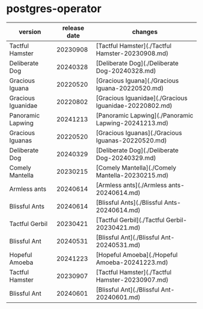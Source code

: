 # postgres-operator	


|version|release date|changes|
|---|---|---|
|Tactful Hamster|20230908|[Tactful Hamster](./Tactful Hamster-20230908.md)|
|Deliberate Dog|20240328|[Deliberate Dog](./Deliberate Dog-20240328.md)|
|Gracious Iguana|20220520|[Gracious Iguana](./Gracious Iguana-20220520.md)|
|Gracious Iguanidae|20220802|[Gracious Iguanidae](./Gracious Iguanidae-20220802.md)|
|Panoramic Lapwing|20241213|[Panoramic Lapwing](./Panoramic Lapwing-20241213.md)|
|Gracious Iguanas|20220520|[Gracious Iguanas](./Gracious Iguanas-20220520.md)|
|Deliberate Dog|20240329|[Deliberate Dog](./Deliberate Dog-20240329.md)|
|Comely Mantella|20230215|[Comely Mantella](./Comely Mantella-20230215.md)|
|Armless ants|20240614|[Armless ants](./Armless ants-20240614.md)|
|Blissful Ants|20240614|[Blissful Ants](./Blissful Ants-20240614.md)|
|Tactful Gerbil|20230421|[Tactful Gerbil](./Tactful Gerbil-20230421.md)|
|Blissful Ant|20240531|[Blissful Ant](./Blissful Ant-20240531.md)|
|Hopeful Amoeba|20241223|[Hopeful Amoeba](./Hopeful Amoeba-20241223.md)|
|Tactful Hamster|20230907|[Tactful Hamster](./Tactful Hamster-20230907.md)|
|Blissful Ant|20240601|[Blissful Ant](./Blissful Ant-20240601.md)|

